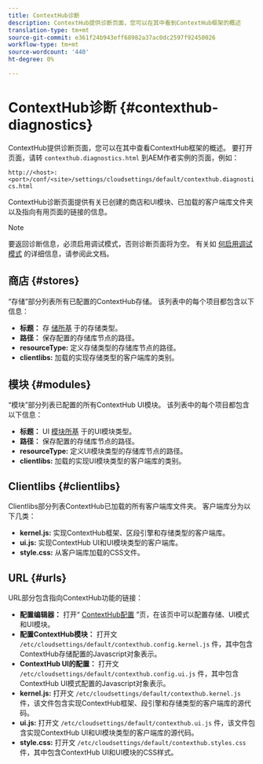 ```yaml
---
title: ContextHub诊断
description: ContextHub提供诊断页面，您可以在其中看到ContextHub框架的概述
translation-type: tm+mt
source-git-commit: e361f24b943eff68982a37ac0dc2597f92450026
workflow-type: tm+mt
source-wordcount: '440'
ht-degree: 0%

---
```



# ContextHub诊断 {#contexthub-diagnostics}

ContextHub提供诊断页面，您可以在其中查看ContextHub框架的概述。 要打开页面，请转 `contexthub.diagnostics.html` 到AEM作者实例的页面，例如：

`http://<host>:<port>/conf/<site>/settings/cloudsettings/default/contexthub.diagnostics.html`

ContextHub诊断页面提供有关已创建的商店和UI模块、已加载的客户端库文件夹以及指向有用页面的链接的信息。

>[!NOTE]
>
>要返回诊断信息，必须启用调试模式，否则诊断页面将为空。 有关如 [何启用调试模式](configuring-contexthub.md#debugging-contexthub) 的详细信息，请参阅此文档。

## 商店 {#stores}

“存储”部分列表所有已配置的ContextHub存储。 该列表中的每个项目都包含以下信息：

* **标题：** 存 [储所基](sample-stores.md) 于的存储类型。
* **路径：** 保存配置的存储库节点的路径。
* **resourceType:** 定义存储类型的存储库节点的路径。
* **clientlibs:** 加载的实现存储类型的客户端库的类别。

## 模块 {#modules}

“模块”部分列表已配置的所有ContextHub UI模块。 该列表中的每个项目都包含以下信息：

* **标题：** UI [模块所基](sample-modules.md) 于的UI模块类型。
* **路径：** 保存配置的存储库节点的路径。
* **resourceType:** 定义UI模块类型的存储库节点的路径。
* **clientlibs:** 加载的实现UI模块类型的客户端库的类别。

## Clientlibs {#clientlibs}

Clientlibs部分列表ContextHub已加载的所有客户端库文件夹。 客户端库分为以下几类：

* **kernel.js:** 实现ContextHub框架、区段引擎和存储类型的客户端库。
* **ui.js:** 实现ContextHub UI和UI模块类型的客户端库。
* **style.css:** 从客户端库加载的CSS文件。

## URL {#urls}

URL部分包含指向ContextHub功能的链接：

* **配置编辑器：** 打开“ [ContextHub配置](configuring-contexthub.md) ”页，在该页中可以配置存储、UI模式和UI模块。
* **配置ContextHub模块：** 打开文 `/etc/cloudsettings/default/contexthub.config.kernel.js` 件，其中包含ContextHub存储配置的Javascript对象表示。
* **ContextHub UI的配置：** 打开文 `/etc/cloudsettings/default/contexthub.config.ui.js` 件，其中包含ContextHub UI模式配置的Javascript对象表示。
* **kernel.js:** 打开文 `/etc/cloudsettings/default/contexthub.kernel.js` 件，该文件包含实现ContextHub框架、段引擎和存储类型的客户端库的源代码。
* **ui.js:** 打开文 `/etc/cloudsettings/default/contexthub.ui.js` 件，该文件包含实现ContextHub UI和UI模块类型的客户端库的源代码。
* **style.css:** 打开文 `/etc/cloudsettings/default/contexthub.styles.css` 件，其中包含ContextHub UI和UI模块的CSS样式。
